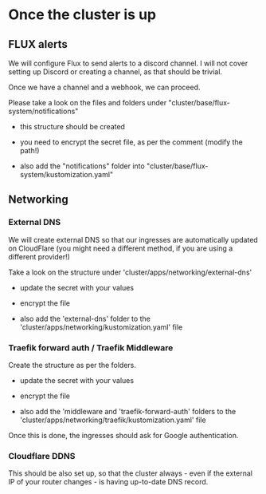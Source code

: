 # Once the cluster is up

## FLUX alerts

We will configure Flux to send alerts to a discord channel. I will not cover setting up Discord or creating a channel, as that should be trivial.

Once we have a channel and a webhook, we can proceed.

Please take a look on the files and folders under "cluster/base/flux-system/notifications"

* this structure should be created

* you need to encrypt the secret file, as per the comment (modify the path!)

* also add the "notifications" folder into "cluster/base/flux-system/kustomization.yaml" 


## Networking

### External DNS

We will create external DNS so that our ingresses are automatically updated on CloudFlare (you might need a different method, if you are using a different provider!)

Take a look on the structure under 'cluster/apps/networking/external-dns'

* update the secret with your values

* encrypt the file

* also add the 'external-dns' folder to the 'cluster/apps/networking/kustomization.yaml' file

### Traefik forward auth / Traefik Middleware

Create the structure as per the folders.

* update the secret with your values

* encrypt the file

* also add the 'middleware and 'traefik-forward-auth' folders to the 'cluster/apps/networking/traefik/kustomization.yaml' file

Once this is done, the ingresses should ask for Google authentication.


### Cloudflare DDNS

This should be also set up, so that the cluster always - even if the external IP of your router changes - is having up-to-date DNS record.


